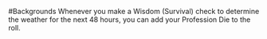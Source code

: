 #Backgrounds
Whenever you make a Wisdom (Survival) check to determine the weather for the next 48 hours, you can add your Profession Die to the roll.